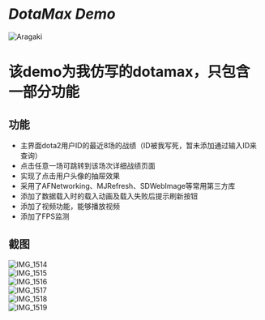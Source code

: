 
***DotaMax Demo***
==============
![Aragaki](https://github.com/CoolerTing/Demo/blob/master/aragaki.png)</br>
# 该demo为我仿写的dotamax，只包含一部分功能</br>
## 功能
* 主界面dota2用户ID的最近8场的战绩（ID被我写死，暂未添加通过输入ID来查询）
* 点击任意一场可跳转到该场次详细战绩页面
* 实现了点击用户头像的抽屉效果
* 采用了AFNetworking、MJRefresh、SDWebImage等常用第三方库
* 添加了数据载入时的载入动画及载入失败后提示刷新按钮
* 添加了视频功能，能够播放视频
* 添加了FPS监测
## 截图
![IMG_1514](https://github.com/CoolerTing/Demo/blob/master/IMG_1514.PNG)</br>
![IMG_1515](https://github.com/CoolerTing/Demo/blob/master/IMG_1515.PNG)</br>
![IMG_1516](https://github.com/CoolerTing/Demo/blob/master/IMG_1516.PNG)</br>
![IMG_1517](https://github.com/CoolerTing/Demo/blob/master/IMG_1517.PNG)</br>
![IMG_1518](https://github.com/CoolerTing/Demo/blob/master/IMG_1518.PNG)</br>
![IMG_1519](https://github.com/CoolerTing/Demo/blob/master/IMG_1519.PNG)</br>
